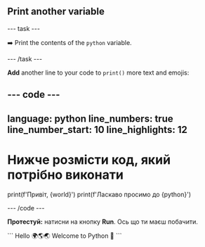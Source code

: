 <h2 class="c-project-heading--task">Print another variable</h2>

\--- task ---

➡️ Print the contents of the `python` variable.

\--- /task ---

**Add** another line to your code to `print()` more text and emojis:

## --- code ---

language: python
line_numbers: true
line_number_start: 10
line_highlights: 12
--------------------------------------------------------

# Нижче розмісти код, який потрібно виконати

print(f'Привіт, {world}')
print(f'Ласкаво просимо до {python}')

\--- /code ---

**Протестуй:** натисни на кнопку **Run**.
Ось що ти маєш побачити.

<div class="c-project-output">
```
Hello 🌍🌎🌏
Welcome to Python 🐍
```
</div>
